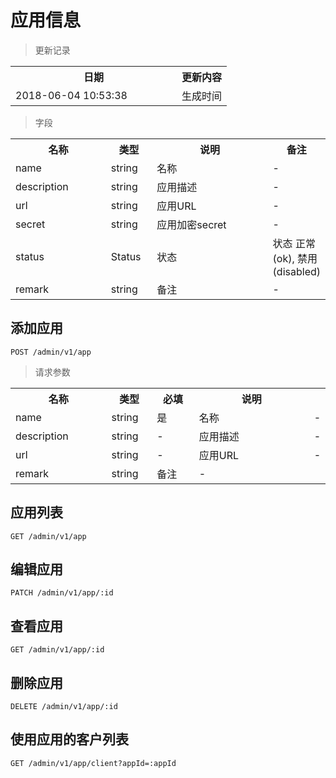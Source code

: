 # 应用信息

> 更新记录

<table>
    <tr>
        <th style="width:250px;">日期</th>
        <th>更新内容</th>
    </tr>
    <tr>
        <td>2018-06-04 10:53:38</td>
        <td>生成时间</td>
    </tr>
</table>

> 字段

<table>
    <tr>
        <th style="width:150px;">名称</th>
        <th style="width:60px;">类型</th>
        <th style="width:200px;">说明</th>
        <th>备注</th>
    </tr>
    <tr>
        <td>name</td>
        <td>string</td>
        <td>名称</td>
        <td>-</td>
    </tr>
    <tr>
        <td>description</td>
        <td>string</td>
        <td>应用描述</td>
        <td>-</td>
    </tr>   
    <tr>
        <td>url</td>
        <td>string</td>
        <td>应用URL</td>
        <td>-</td>
    </tr>    
    <tr>
        <td>secret</td>
        <td>string</td>
        <td>应用加密secret</td>
        <td>-</td>
    </tr>
    <tr>
        <td>status</td>
        <td>Status</td>
        <td>状态</td>
        <td>状态 正常(ok), 禁用(disabled)</td>
    </tr>
    <tr>
        <td>remark</td>
        <td>string</td>
        <td>备注</td>
        <td>-</td>
    </tr>
</table>

## 添加应用

```
POST /admin/v1/app
```

>请求参数
<table>
    <tr>
        <th style="width:150px;">名称</th>
        <th style="width:60px;">类型</th>
        <th style="width:60px;">必填</th>
        <th style="width:200px;">说明</th>
    </tr>
    <tr>
        <td>name</td>
        <td>string</td>
        <td>是</td>
        <td>名称</td>
        <td>-</td>
    </tr>
    <tr>
        <td>description</td>
        <td>string</td>
        <td>-</td>
        <td>应用描述</td>
        <td>-</td>
    </tr>   
    <tr>
        <td>url</td>
        <td>string</td>
        <td>-</td>
        <td>应用URL</td>
        <td>-</td>
    </tr>
    <tr>
        <td>remark</td>
        <td>string</td>
        <td>备注</td>
        <td>-</td>
    </tr>
</table>

## 应用列表

```
GET /admin/v1/app
```

## 编辑应用

```
PATCH /admin/v1/app/:id
```

## 查看应用

```
GET /admin/v1/app/:id
```

## 删除应用

```
DELETE /admin/v1/app/:id
```

## 使用应用的客户列表

```
GET /admin/v1/app/client?appId=:appId
```
